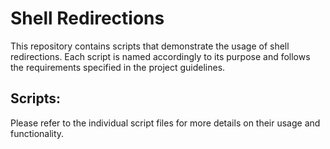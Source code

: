 # Shell Redirections

This repository contains scripts that demonstrate the usage of shell redirections. Each script is named accordingly to its purpose and follows the requirements specified in the project guidelines.

## Scripts: 
Please refer to the individual script files for more details on their usage and functionality.

